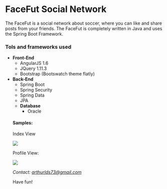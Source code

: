<h1>FaceFut Social Network</h1>
<p>The FaceFut is a social network about soccer, where you can like and share posts from your friends. The FaceFut is completely written in Java and uses the Spring Boot Framework.</p>


<h3>Tols and frameworks used</h3>
<ul>
	<li>
		<strong>Front-End</strong>
		<ul>
			<li>AngularJS 1.6</li>
			<li>JQuery 1.11.3</li>
			<li>Bootstrap (Bootswatch theme flatly)</li>
		</ul>
	</li>
	<li>
		<strong>Back-End</strong>
		<ul>
			<li>Spring Boot</li>
			<li>Spring Security</li>
			<li>Spring Data</li>
			<li>JPA</li>
   </li>
   <li>
		<strong>Database</strong>
		<ul>
			<li>Oracle</li>
		</ul>	
   </li>
</ul>

<h4><strong>Samples:</strong></h4>
<p>Index View</p>

<img src="https://raw.githubusercontent.com/ArthurLDS/FaceFut/master/Originals/facefut-home.png"/>

<p>Profile View:</p>
<img src="https://raw.githubusercontent.com/ArthurLDS/FaceFut/master/Originals/facefut-profile.png"/>
<br>


<i>Contact: arthurlds73@gmail.com</i>

Have fun!
